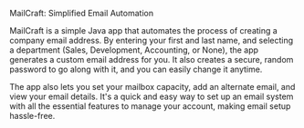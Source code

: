 MailCraft: Simplified Email Automation


MailCraft is a simple Java app that automates the process of creating a company email address. By entering your first and last name, and selecting a department (Sales, Development, Accounting, or None), the app generates a custom email address for you. It also creates a secure, random password to go along with it, and you can easily change it anytime.

The app also lets you set your mailbox capacity, add an alternate email, and view your email details. It's a quick and easy way to set up an email system with all the essential features to manage your account, making email setup hassle-free.

